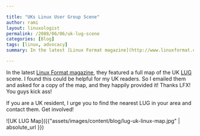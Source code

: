 ```yaml
---

title: "UKs Linux User Group Scene"
author: rami
layout: linuxologist
permalink: /2008/06/06/uk-lug-scene
categories: [Blog]
tags: [linux, advocacy]
summary: In the latest [Linux Format magazine](http://www.linuxformat.co.uk/), they featured a full map of the UK [LUG](http://en.wikipedia.org/wiki/Linux_User_Group) scene. I found this could be helpful for my UK readers. So I emailed them and asked for a copy of the map, and they happily provided it! Thanks LFX! You guys kick ass!

---
```


In the latest [Linux Format magazine](http://www.linuxformat.co.uk/), they featured a full map of the UK [LUG](http://en.wikipedia.org/wiki/Linux_User_Group) scene. I found this could be helpful for my UK readers. So I emailed them and asked for a copy of the map, and they happily provided it! Thanks LFX! You guys kick ass!

If you are a UK resident, I urge you to find the nearest LUG in your area and contact them. Get involved! 

![UK LUG Map]({{"assets/images/content/blog/lug-uk-linux-map.jpg" | absolute_url }})
